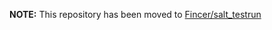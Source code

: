**NOTE:** This repository has been moved to [Fincer/salt_testrun](https://www.github.com/Fincer/salt_testrun)

